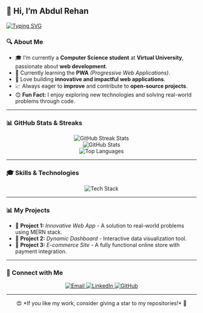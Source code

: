 ## 👋 Hi, I’m Abdul Rehan



<a href="https://github.com/abdulrehan17773">
  <img src="https://readme-typing-svg.herokuapp.com?font=Fira+Code&duration=3000&pause=200&center=true&vCenter=true&width=435&lines=MERN-Stack+Developer;Problem+Solver" alt="Typing SVG"/>
</a>

### 🔍 About Me
- 🎓 I’m currently a **Computer Science student** at **Virtual University**, passionate about **web development**.
- 🚀 Currently learning the **PWA** *(Progressive Web Applications)*.
- 🌟 Love building **innovative and impactful web applications**.
- 📈 Always eager to **improve** and contribute to **open-source projects**.
- 😊 **Fun Fact:** I enjoy exploring new technologies and solving real-world problems through code.

---

### 📊 GitHub Stats & Streaks
<div align="center">
  <img src="https://github-readme-streak-stats.herokuapp.com/?user=abdulrehan17773&theme=dark&hide_border=true" alt="GitHub Streak Stats"/>
  <br>
  <img src="https://github-readme-stats.vercel.app/api?username=abdulrehan17773&show_icons=true&theme=dark&hide_border=true&count_private=true&include_all_commits=true" alt="GitHub Stats"/>
  <br>
  <img src="https://github-readme-stats.vercel.app/api/top-langs/?username=abdulrehan17773&layout=compact&theme=dark&hide_border=true" alt="Top Languages"/>
</div>

---

### 🎓 Skills & Technologies
<div align="center">
  <img src="https://skillicons.dev/icons?i=bootstrap,tailwind,js,react,nodejs,express,mongodb,mysql,php" alt="Tech Stack"/>
</div>

---

### 📊 My Projects
- 📅 **Project 1:** *Innovative Web App* - A solution to real-world problems using MERN stack.
- 📆 **Project 2:** *Dynamic Dashboard* - Interactive data visualization tool.
- 📇 **Project 3:** *E-commerce Site* - A fully functional online store with payment integration.

---

### 👤 Connect with Me
<div align="center">
  <a href="mailto:rehanbutt3272@gmail.com">
    <img src="https://img.shields.io/badge/Email-D14836?style=for-the-badge&logo=gmail&logoColor=white" alt="Email"/>
  </a>
  <a href="https://www.linkedin.com/in/abdulrehan17773/">
    <img src="https://img.shields.io/badge/LinkedIn-0077B5?style=for-the-badge&logo=linkedin&logoColor=white" alt="LinkedIn"/>
  </a>
  <a href="https://github.com/abdulrehan17773">
    <img src="https://img.shields.io/badge/GitHub-100000?style=for-the-badge&logo=github&logoColor=white" alt="GitHub"/>
  </a>
</div>

---

<div align="center">
  😍 *If you like my work, consider giving a star to my repositories!* 🌟
</div>
